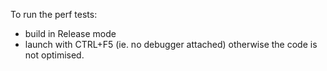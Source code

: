 ﻿To run the perf tests:
 - build in Release mode
 - launch with CTRL+F5 (ie. no debugger attached) otherwise the code is not optimised.